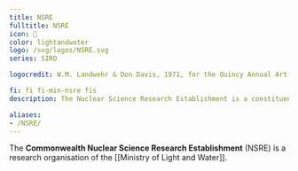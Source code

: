 ```yaml
---
title: NSRE
fulltitle: NSRE
icon: 🔬
color: lightandwater
logo: /svg/logos/NSRE.svg
series: SIRO

logocredit: W.M. Landwehr & Don Davis, 1971, for the Quincy Annual Art Show

fi: fi fi-min-nsre fis
description: The Nuclear Science Research Establishment is a constituent research organisation of SIRO dedicated to nuclear research.

aliases:
- /NSRE/
---
```

The <span class="fi fi-min-nsre fis"></span> **Commonwealth Nuclear Science Research Establishment** (NSRE) is a research organisation of the [[Ministry of Light and Water]].